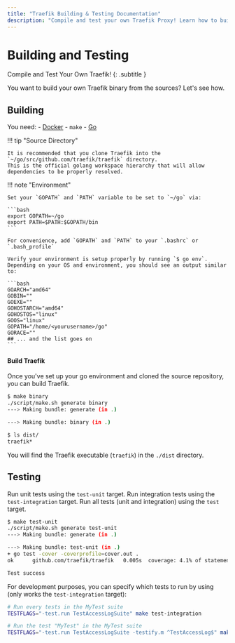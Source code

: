 ```yaml
---
title: "Traefik Building & Testing Documentation"
description: "Compile and test your own Traefik Proxy! Learn how to build your own Traefik binary from the sources, and read the technical documentation."
---
```


# Building and Testing

Compile and Test Your Own Traefik!
{: .subtitle }

You want to build your own Traefik binary from the sources?
Let's see how.

## Building

You need:
    - [Docker](https://github.com/docker/docker "Link to website of Docker") 
    - `make`
    - [Go](https://go.dev/ "Link to website of Go")

!!! tip "Source Directory"

    It is recommended that you clone Traefik into the `~/go/src/github.com/traefik/traefik` directory.
    This is the official golang workspace hierarchy that will allow dependencies to be properly resolved.

!!! note "Environment"

    Set your `GOPATH` and `PATH` variable to be set to `~/go` via:

    ```bash
    export GOPATH=~/go
    export PATH=$PATH:$GOPATH/bin
    ```

    For convenience, add `GOPATH` and `PATH` to your `.bashrc` or `.bash_profile`

    Verify your environment is setup properly by running `$ go env`.
    Depending on your OS and environment, you should see an output similar to:

    ```bash
    GOARCH="amd64"
    GOBIN=""
    GOEXE=""
    GOHOSTARCH="amd64"
    GOHOSTOS="linux"
    GOOS="linux"
    GOPATH="/home/<yourusername>/go"
    GORACE=""
    ## ... and the list goes on
    ```

#### Build Traefik

Once you've set up your go environment and cloned the source repository, you can build Traefik.

```bash
$ make binary
./script/make.sh generate binary
---> Making bundle: generate (in .)

---> Making bundle: binary (in .)

$ ls dist/
traefik*
```

You will find the Traefik executable (`traefik`) in the `./dist` directory.

## Testing

Run unit tests using the `test-unit` target.
Run integration tests using the `test-integration` target.
Run all tests (unit and integration) using the `test` target.

```bash
$ make test-unit
./script/make.sh generate test-unit
---> Making bundle: generate (in .)

---> Making bundle: test-unit (in .)
+ go test -cover -coverprofile=cover.out .
ok      github.com/traefik/traefik   0.005s  coverage: 4.1% of statements

Test success
```

For development purposes, you can specify which tests to run by using (only works the `test-integration` target):

```bash
# Run every tests in the MyTest suite
TESTFLAGS="-test.run TestAccessLogSuite" make test-integration

# Run the test "MyTest" in the MyTest suite
TESTFLAGS="-test.run TestAccessLogSuite -testify.m ^TestAccessLog$" make test-integration
```

